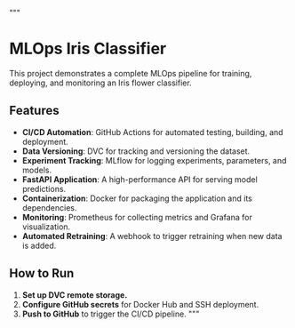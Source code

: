 """
# MLOps Iris Classifier

This project demonstrates a complete MLOps pipeline for training, deploying, and monitoring an Iris flower classifier.

## Features

- **CI/CD Automation**: GitHub Actions for automated testing, building, and deployment.
- **Data Versioning**: DVC for tracking and versioning the dataset.
- **Experiment Tracking**: MLflow for logging experiments, parameters, and models.
- **FastAPI Application**: A high-performance API for serving model predictions.
- **Containerization**: Docker for packaging the application and its dependencies.
- **Monitoring**: Prometheus for collecting metrics and Grafana for visualization.
- **Automated Retraining**: A webhook to trigger retraining when new data is added.


## How to Run

1.  **Set up DVC remote storage.**
2.  **Configure GitHub secrets** for Docker Hub and SSH deployment.
3.  **Push to GitHub** to trigger the CI/CD pipeline.
"""
